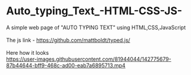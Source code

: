 # Auto_typing_Text_-HTML-CSS-JS-

A simple web page of "AUTO TYPING TEXT" using HTML,CSS,JavaScript<br><br>
The js link - https://github.com/mattboldt/typed.js/ <br><br>
Here how it looks<br>
https://user-images.githubusercontent.com/81944044/142775679-87b44644-bff9-468c-ad00-eab7a6895713.mp4
